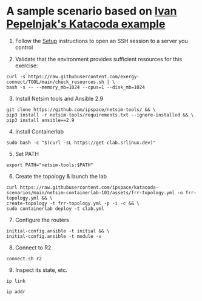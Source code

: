 # A sample scenario based on [Ivan Pepelnjak's Katacoda example](https://katacoda.com/ipspace/scenarios/netsim-containerlab-101)

1. Follow the [Setup](https://github.com/exergy-connect/TOOL/wiki/Setup) instructions to open an SSH session to a server you control

2. Validate that the environment provides sufficient resources for this exercise:
```
curl -s https://raw.githubusercontent.com/exergy-connect/TOOL/main/check_resources.sh | \
bash -s -- --memory_mb=1024 --cpus=1 --disk_mb=1024
```
3. Install Netsim tools and Ansible 2.9
```
git clone https://github.com/ipspace/netsim-tools/ && \
pip3 install -r netsim-tools/requirements.txt --ignore-installed && \
pip3 install ansible==2.9
```

4. Install Containerlab
```
sudo bash -c "$(curl -sL https://get-clab.srlinux.dev)"
```

5. Set PATH
```
export PATH="netsim-tools:$PATH"
```

6. Create the topology & launch the lab
```
curl https://raw.githubusercontent.com/ipspace/katacoda-scenarios/main/netsim-containerlab-101/assets/frr-topology.yml -o frr-topology.yml && \
create-topology -t frr-topology.yml -p -i -c && \
sudo containerlab deploy -t clab.yml
```

7. Configure the routers
```
initial-config.ansible -t initial && \
initial-config.ansible -t module -v
```

8. Connect to R2
```
connect.sh r2
```

9. Inspect its state, etc.
```
ip link
```
```
ip addr
```
